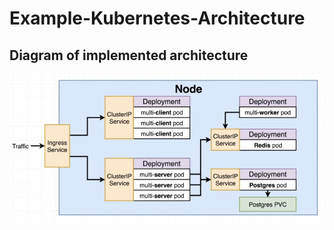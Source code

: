 # Example-Kubernetes-Architecture
## Diagram of implemented architecture
![Architecture diagram](https://raw.githubusercontent.com/mosurekImagination/Example-Kubernetes-Architecture/master/kubernetes-architecture.JPG)
